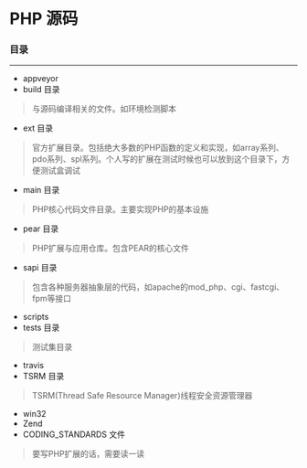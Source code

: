 # PHP 源码   
### 目录   
---
- appveyor   
- build 目录   
>与源码编译相关的文件。如环境检测脚本   
- ext 目录   
>官方扩展目录。包括绝大多数的PHP函数的定义和实现，如array系列、pdo系列、spl系列。个人写的扩展在测试时候也可以放到这个目录下，方便测试盒调试   
- main 目录   
>PHP核心代码文件目录。主要实现PHP的基本设施   
- pear 目录   
>PHP扩展与应用仓库。包含PEAR的核心文件   
- sapi 目录   
>包含各种服务器抽象层的代码，如apache的mod_php、cgi、fastcgi、fpm等接口   
- scripts   
- tests 目录   
>测试集目录   
- travis   
- TSRM 目录   
>TSRM(Thread Safe Resource Manager)线程安全资源管理器   
- win32   
- Zend   
- CODING_STANDARDS 文件   
>要写PHP扩展的话，需要读一读   

